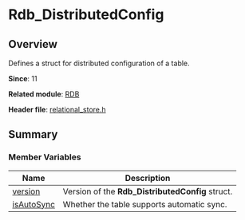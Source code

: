 # Rdb_DistributedConfig


## Overview

Defines a struct for distributed configuration of a table.

**Since**: 11

**Related module**: [RDB](_r_d_b.md)

**Header file**: [relational_store.h](relational__store_8h.md)

## Summary


### Member Variables

| Name| Description|
| -------- | -------- |
| [version](_r_d_b.md#version-13) | Version of the **Rdb_DistributedConfig** struct.|
| [isAutoSync](_r_d_b.md#isautosync) | Whether the table supports automatic sync.|
